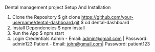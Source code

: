 Dental management project
Setup And Installation
 1. Clone the Repository
 $ git clone https://github.com/your-username/dental-dashboard.git
 $ cd dental-dashboard
 2. Install Dependencies
 $ npm install
 3. Run the App
 $ npm start
 4. Login Credentials
 Admin - Email: admin@gmail.com | Password: admin123
 Patient - Email: john@gmail.com| Password: patient123
